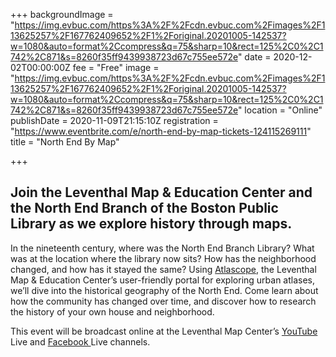 +++
backgroundImage = "https://img.evbuc.com/https%3A%2F%2Fcdn.evbuc.com%2Fimages%2F113625257%2F167762409652%2F1%2Foriginal.20201005-142537?w=1080&auto=format%2Ccompress&q=75&sharp=10&rect=125%2C0%2C1742%2C871&s=8260f35ff9439938723d67c755ee572e"
date = 2020-12-02T00:00:00Z
fee = "Free"
image = "https://img.evbuc.com/https%3A%2F%2Fcdn.evbuc.com%2Fimages%2F113625257%2F167762409652%2F1%2Foriginal.20201005-142537?w=1080&auto=format%2Ccompress&q=75&sharp=10&rect=125%2C0%2C1742%2C871&s=8260f35ff9439938723d67c755ee572e"
location = "Online"
publishDate = 2020-11-09T21:15:10Z
registration = "https://www.eventbrite.com/e/north-end-by-map-tickets-124115269111"
title = "North End By Map"

+++
## **Join the Leventhal Map & Education Center and the North End Branch of the Boston Public Library as we explore history through maps.**

In the nineteenth century, where was the North End Branch Library? What was at the location where the library now sits? How has the neighborhood changed, and how has it stayed the same? Using [Atlascope](https://atlascope.leventhalmap.org/), the Leventhal Map & Education Center’s user-friendly portal for exploring urban atlases, we’ll dive into the historical geography of the North End. Come learn about how the community has changed over time, and discover how to research the history of your own house and neighborhood.

This event will be broadcast online at the Leventhal Map Center’s [YouTube ](https://www.youtube.com/channel/UCb7XDT7zQeq493V8E6SNw-g)Live and [Facebook ](https://www.facebook.com/bplmaps/live_videos)Live channels.